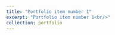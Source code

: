```yaml
---
title: "Portfolio item number 1"
excerpt: "Portfolio item number 1<br/>"
collection: portfolio
---
```



